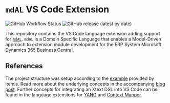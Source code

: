 # `mdAL` VS Code Extension

![GitHub Workflow Status](https://img.shields.io/github/workflow/status/joneug/mdal-extension/Build)
![GitHub release (latest by date)](https://img.shields.io/github/v/release/joneug/mdal-extension)

This repository contains the VS Code language extension adding support for [`mdAL`](https://github.com/joneug/mdal). `mdAL` is a Domain Specific Language that enables a Model-Driven approach to extension module development for the ERP System Microsoft Dynamics 365 Business Central.

## References

The project structure was setup according to the [example](https://github.com/itemis/xtext-languageserver-example) provided by itemis. Read more about the underlying concepts in the accompanying [blog post](https://blogs.itemis.com/en/integrating-xtext-language-support-in-visual-studio-code). Further concepts for integrating an Xtext DSL into VS Code can be found in the language extensions for [YANG](https://github.com/theia-ide/yang-vscode) and [Context Mapper](https://github.com/ContextMapper/vscode-extension).